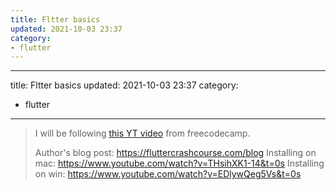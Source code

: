 ```yaml
---
title: Fltter basics
updated: 2021-10-03 23:37
category: 
- flutter
---
```


---
title: Fltter basics
updated: 2021-10-03 23:37
category: 
- flutter
---

> I will be following [this YT video](https://www.youtube.com/watch?v=pTJJsmejUOQ) from freecodecamp.
>
> Author's blog post: https://fluttercrashcourse.com/blog
> Installing on mac: https://www.youtube.com/watch?v=THsihXK1-14&t=0s
> Installing on win: https://www.youtube.com/watch?v=EDlywQeg5Vs&t=0s



